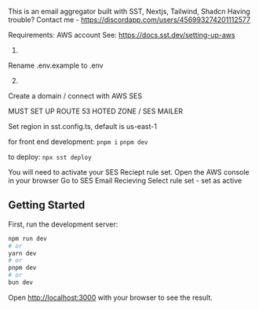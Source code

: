 This is an email aggregator built with SST, Nextjs, Tailwind, Shadcn
Having trouble? Contact me - https://discordapp.com/users/456993274201112577

Requirements: AWS account
See: https://docs.sst.dev/setting-up-aws




1.
Rename .env.example to .env

2.
Create a domain / connect with AWS SES



MUST SET UP ROUTE 53 HOTED ZONE / SES MAILER

Set region in sst.config.ts, default is us-east-1

for front end development:
`pnpm i`
`pnpm dev`

to deploy:
`npx sst deploy`

You will need to activate your SES Reciept rule set.
Open the AWS console in your browser
Go to SES
Email Recieving
Select rule set - set as active

## Getting Started

First, run the development server:

```bash
npm run dev
# or
yarn dev
# or
pnpm dev
# or
bun dev
```

Open [http://localhost:3000](http://localhost:3000) with your browser to see the result.